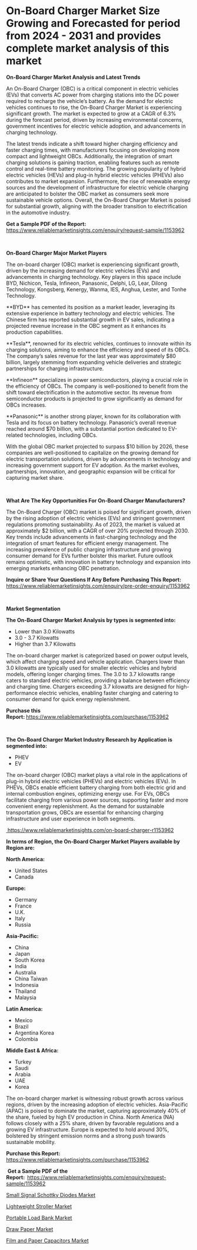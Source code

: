 <p><h1>On-Board Charger Market Size Growing and Forecasted for period from 2024 - 2031 and provides complete market analysis of this market</h1></p><p><strong>On-Board Charger Market Analysis and Latest Trends</strong></p>
<p><p>An On-Board Charger (OBC) is a critical component in electric vehicles (EVs) that converts AC power from charging stations into the DC power required to recharge the vehicle’s battery. As the demand for electric vehicles continues to rise, the On-Board Charger Market is experiencing significant growth. The market is expected to grow at a CAGR of 6.3% during the forecast period, driven by increasing environmental concerns, government incentives for electric vehicle adoption, and advancements in charging technology.</p><p>The latest trends indicate a shift toward higher charging efficiency and faster charging times, with manufacturers focusing on developing more compact and lightweight OBCs. Additionally, the integration of smart charging solutions is gaining traction, enabling features such as remote control and real-time battery monitoring. The growing popularity of hybrid electric vehicles (HEVs) and plug-in hybrid electric vehicles (PHEVs) also contributes to market expansion. Furthermore, the rise of renewable energy sources and the development of infrastructure for electric vehicle charging are anticipated to bolster the OBC market as consumers seek more sustainable vehicle options. Overall, the On-Board Charger Market is poised for substantial growth, aligning with the broader transition to electrification in the automotive industry.</p></p>
<p><strong>Get a Sample PDF of the Report:&nbsp;</strong> <a href="https://www.reliablemarketinsights.com/enquiry/request-sample/1153962?utm_campaign=1559&utm_medium=2&utm_source=Github&utm_content=ia&utm_term=17102024&utm_id=on-board-charger">https://www.reliablemarketinsights.com/enquiry/request-sample/1153962</a></p>
<p>&nbsp;</p>
<p><strong>On-Board Charger Major Market Players</strong></p>
<p><p>The on-board charger (OBC) market is experiencing significant growth, driven by the increasing demand for electric vehicles (EVs) and advancements in charging technology. Key players in this space include BYD, Nichicon, Tesla, Infineon, Panasonic, Delphi, LG, Lear, Dilong Technology, Kongsberg, Kenergy, Wanma, IES, Anghua, Lester, and Tonhe Technology.</p><p>**BYD** has cemented its position as a market leader, leveraging its extensive experience in battery technology and electric vehicles. The Chinese firm has reported substantial growth in EV sales, indicating a projected revenue increase in the OBC segment as it enhances its production capabilities.</p><p>**Tesla**, renowned for its electric vehicles, continues to innovate within its charging solutions, aiming to enhance the efficiency and speed of its OBCs. The company’s sales revenue for the last year was approximately $80 billion, largely stemming from expanding vehicle deliveries and strategic partnerships for charging infrastructure.</p><p>**Infineon** specializes in power semiconductors, playing a crucial role in the efficiency of OBCs. The company is well-positioned to benefit from the shift toward electrification in the automotive sector. Its revenue from semiconductor products is projected to grow significantly as demand for OBCs increases.</p><p>**Panasonic** is another strong player, known for its collaboration with Tesla and its focus on battery technology. Panasonic’s overall revenue reached around $70 billion, with a substantial portion dedicated to EV-related technologies, including OBCs.</p><p>With the global OBC market projected to surpass $10 billion by 2026, these companies are well-positioned to capitalize on the growing demand for electric transportation solutions, driven by advancements in technology and increasing government support for EV adoption. As the market evolves, partnerships, innovation, and geographic expansion will be critical for capturing market share.</p></p>
<p>&nbsp;</p>
<p><strong>What Are The Key Opportunities For On-Board Charger Manufacturers?</strong></p>
<p><p>The On-Board Charger (OBC) market is poised for significant growth, driven by the rising adoption of electric vehicles (EVs) and stringent government regulations promoting sustainability. As of 2023, the market is valued at approximately $2 billion, with a CAGR of over 20% projected through 2030. Key trends include advancements in fast-charging technology and the integration of smart features for efficient energy management. The increasing prevalence of public charging infrastructure and growing consumer demand for EVs further bolster this market. Future outlook remains optimistic, with innovation in battery technology and expansion into emerging markets enhancing OBC penetration.</p></p>
<p><strong>Inquire or Share Your Questions If Any Before Purchasing This Report:</strong> <a href="https://www.reliablemarketinsights.com/enquiry/pre-order-enquiry/1153962?utm_campaign=1559&utm_medium=2&utm_source=Github&utm_content=ia&utm_term=17102024&utm_id=on-board-charger">https://www.reliablemarketinsights.com/enquiry/pre-order-enquiry/1153962</a></p>
<p>&nbsp;</p>
<p><strong>Market Segmentation</strong></p>
<p><strong>The On-Board Charger Market Analysis by types is segmented into:</strong></p>
<p><ul><li>Lower than 3.0 Kilowatts</li><li>3.0 - 3.7 Kilowatts</li><li>Higher than 3.7 Kilowatts</li></ul></p>
<p><p>The on-board charger market is categorized based on power output levels, which affect charging speed and vehicle application. Chargers lower than 3.0 kilowatts are typically used for smaller electric vehicles and hybrid models, offering longer charging times. The 3.0 to 3.7 kilowatts range caters to standard electric vehicles, providing a balance between efficiency and charging time. Chargers exceeding 3.7 kilowatts are designed for high-performance electric vehicles, enabling faster charging and catering to consumer demand for quick energy replenishment.</p></p>
<p><strong>Purchase this Report:&nbsp;</strong><a href="https://www.reliablemarketinsights.com/purchase/1153962?utm_campaign=1559&utm_medium=2&utm_source=Github&utm_content=ia&utm_term=17102024&utm_id=on-board-charger">https://www.reliablemarketinsights.com/purchase/1153962</a></p>
<p>&nbsp;</p>
<p><strong>The On-Board Charger Market Industry Research by Application is segmented into:</strong></p>
<p><ul><li>PHEV</li><li>EV</li></ul></p>
<p><p>The on-board charger (OBC) market plays a vital role in the applications of plug-in hybrid electric vehicles (PHEVs) and electric vehicles (EVs). In PHEVs, OBCs enable efficient battery charging from both electric grid and internal combustion engines, optimizing energy use. For EVs, OBCs facilitate charging from various power sources, supporting faster and more convenient energy replenishment. As the demand for sustainable transportation grows, OBCs are essential for enhancing charging infrastructure and user experience in both segments.</p></p>
<p><a href="https://www.reliablemarketinsights.com/on-board-charger-r1153962?utm_campaign=1559&utm_medium=2&utm_source=Github&utm_content=ia&utm_term=17102024&utm_id=on-board-charger">&nbsp;https://www.reliablemarketinsights.com/on-board-charger-r1153962</a></p>
<p><strong>In terms of Region, the On-Board Charger Market Players available by Region are:</strong></p>
<p>
    <p> <strong> North America: </strong>
        <ul>
            <li>United States</li>
            <li>Canada</li>
        </ul>
        </p> 
    <p> <strong> Europe: </strong>
        <ul>
            <li>Germany</li>
            <li>France</li>
            <li>U.K.</li>
            <li>Italy</li>
            <li>Russia</li>
        </ul>
        </p> 
    <p> <strong> Asia-Pacific: </strong>
        <ul>
            <li>China</li>
            <li>Japan</li>
            <li>South Korea</li>
            <li>India</li>
            <li>Australia</li>
            <li>China Taiwan</li>
            <li>Indonesia</li>
            <li>Thailand</li>
            <li>Malaysia</li>
        </ul>
        </p> 
    <p> <strong> Latin America: </strong>
        <ul>
            <li>Mexico</li>
            <li>Brazil</li>
            <li>Argentina Korea</li>
            <li>Colombia</li>
        </ul>
        </p> 
    <p> <strong> Middle East & Africa: </strong>
        <ul>
            <li>Turkey</li>
            <li>Saudi</li>
            <li>Arabia</li>
            <li>UAE</li>
            <li>Korea</li>
        </ul>
    </p>
    </p>
<p><p>The on-board charger market is witnessing robust growth across various regions, driven by the increasing adoption of electric vehicles. Asia-Pacific (APAC) is poised to dominate the market, capturing approximately 40% of the share, fueled by high EV production in China. North America (NA) follows closely with a 25% share, driven by favorable regulations and a growing EV infrastructure. Europe is expected to hold around 30%, bolstered by stringent emission norms and a strong push towards sustainable mobility.</p></p>
<p><strong>Purchase this Report: </strong><a href="https://www.reliablemarketinsights.com/purchase/1153962?utm_campaign=1559&utm_medium=2&utm_source=Github&utm_content=ia&utm_term=17102024&utm_id=on-board-charger">https://www.reliablemarketinsights.com/purchase/1153962</a></p>
<p>&nbsp;<strong>Get a Sample PDF of the Report:&nbsp;&nbsp;</strong><a href="https://www.reliablemarketinsights.com/enquiry/request-sample/1153962?utm_campaign=1559&utm_medium=2&utm_source=Github&utm_content=ia&utm_term=17102024&utm_id=on-board-charger">https://www.reliablemarketinsights.com/enquiry/request-sample/1153962</a></p>
<p><strong></strong></p>
<p><p><a href="https://www.linkedin.com/pulse/investment-opportunities-small-signal-schottky-diodes-sector-wytic?utm_campaign=1559&utm_medium=2&utm_source=Github&utm_content=ia&utm_term=17102024&utm_id=on-board-charger">Small Signal Schottky Diodes Market</a></p><p><a href="https://www.linkedin.com/pulse/lightweight-stroller-market-revolution-size-share-emerging-dshee?utm_campaign=1559&utm_medium=2&utm_source=Github&utm_content=ia&utm_term=17102024&utm_id=on-board-charger">Lightweight Stroller Market</a></p><p><a href="https://www.linkedin.com/pulse/strategic-roadmap-global-portable-load-bank-market-insights-dqz7c?utm_campaign=1559&utm_medium=2&utm_source=Github&utm_content=ia&utm_term=17102024&utm_id=on-board-charger">Portable Load Bank Market</a></p><p><a href="https://www.linkedin.com/pulse/draw-paper-landscape-product-spectrum-market-trajectories-p9jse?utm_campaign=1559&utm_medium=2&utm_source=Github&utm_content=ia&utm_term=17102024&utm_id=on-board-charger">Draw Paper Market</a></p><p><a href="https://www.linkedin.com/pulse/film-paper-capacitors-market-outlook-forecast-from-2024-2031-sz7bc?utm_campaign=1559&utm_medium=2&utm_source=Github&utm_content=ia&utm_term=17102024&utm_id=on-board-charger">Film and Paper Capacitors Market</a></p></p>